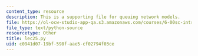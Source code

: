 ```yaml
---
content_type: resource
description: This is a supporting file for queuing network models.
file: https://ol-ocw-studio-app-qa.s3.amazonaws.com/courses/6-00sc-introduction-to-computer-science-and-programming-spring-2011/c0941d0719bf598faae5cf02794f03ce_lec25.py
file_type: text/python-source
resourcetype: Other
title: lec25.py
uid: c0941d07-19bf-598f-aae5-cf02794f03ce
---
```

